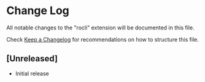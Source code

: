 # Change Log

All notable changes to the "rocli" extension will be documented in this file.

Check [Keep a Changelog](http://keepachangelog.com/) for recommendations on how to structure this file.

## [Unreleased]

- Initial release
